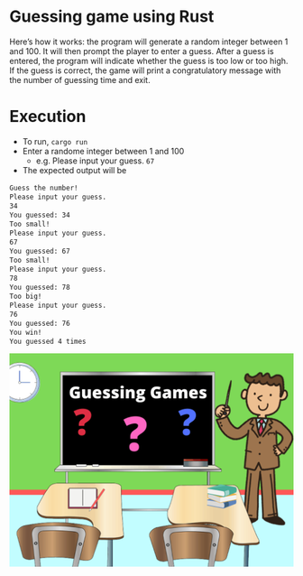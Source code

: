# Guessing game using Rust
Here’s how it works: the program will generate a random integer between 1 and 100. It will then prompt the player to enter a guess. After a guess is entered, the program will indicate whether the guess is too low or too high. If the guess is correct, the game will print a congratulatory message with the number of guessing time and exit.

# Execution

- To run, `cargo run`
- Enter a randome integer between 1 and 100
    - e.g. Please input your guess.
           `67`
- The expected output will be
```
Guess the number!
Please input your guess.
34
You guessed: 34
Too small!
Please input your guess.
67
You guessed: 67
Too small!
Please input your guess.
78
You guessed: 78
Too big!
Please input your guess.
76
You guessed: 76
You win!
You guessed 4 times
```
![rule](https://github.com/nogibjj/Chloe-rust-mini-projects/blob/main/week3-guessing_game/src/Guessing-Game-Pic-full.png)
